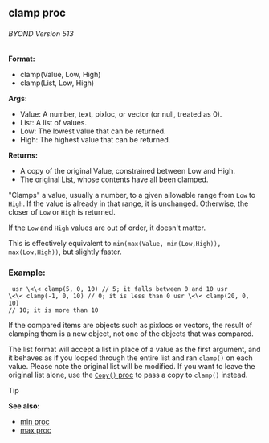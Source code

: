## clamp proc 
###### BYOND Version 513

<!-- -->
**Format:**
+   clamp(Value, Low, High)
+   clamp(List, Low, High)
<!-- -->
**Args:**
+   Value: A number, text, pixloc, or vector (or null, treated as 0).
+   List: A list of values.
+   Low: The lowest value that can be returned.
+   High: The highest value that can be returned.
<!-- -->
**Returns:**
+   A copy of the original Value, constrained between Low and High.
+   The original List, whose contents have all been clamped.


\"Clamps\" a value, usually a number, to a given allowable
range from `Low` to `High`. If the value is already in that range, it is
unchanged. Otherwise, the closer of `Low` or `High` is returned.


If the `Low` and `High` values are out of order, it doesn\'t
matter. 

This is effectively equivalent to
`min(max(Value, min(Low,High)), max(Low,High))`, but slightly faster.
### Example:

```
 usr \<\< clamp(5, 0, 10) // 5; it falls between 0 and 10 usr
\<\< clamp(-1, 0, 10) // 0; it is less than 0 usr \<\< clamp(20, 0, 10)
// 10; it is more than 10 
```
 

If the compared items are
objects such as pixlocs or vectors, the result of clamping them is a new
object, not one of the objects that was compared. 

The list
format will accept a list in place of a value as the first argument, and
it behaves as if you looped through the entire list and ran `clamp()` on
each value. Please note the original list will be modified. If you want
to leave the original list alone, use the [`Copy()`
proc](/ref/list/proc/Copy.md) to pass a copy to `clamp()` instead.

> [!TIP] 
> **See also:**
> +   [min proc](/ref/proc/min.md) 
> +   [max proc](/ref/proc/max.md) 